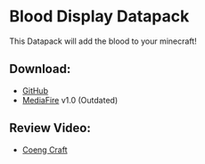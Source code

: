 # Blood Display Datapack
This Datapack will add the blood to your minecraft!
## Download:
+ [GitHub](https://github.com/NanasCraft/Blood-Display-Datapack-/releases)
+ [MediaFire](https://www.mediafire.com/file/0ej0t7ycyr4vc9f/Blood_Display.zip/file) v1.0 (Outdated)

## Review Video:
+ [Coeng Craft](https://www.youtube.com/watch?v=gzhmSiSsKYQ "YouTube")
